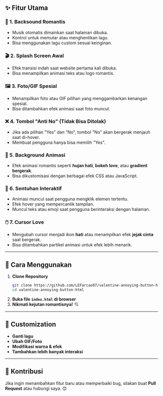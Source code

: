 ## ✨ Fitur Utama

### 🎵 1. Backsound Romantis
- Musik otomatis dimainkan saat halaman dibuka.
- Kontrol untuk memutar atau menghentikan lagu.
- Bisa menggunakan lagu custom sesuai keinginan.

### 🎬 2. Splash Screen Awal
- Efek transisi indah saat website pertama kali dibuka.
- Bisa menampilkan animasi teks atau logo romantis.

### 🖼️ 3. Foto/GIF Spesial
- Menampilkan foto atau GIF pilihan yang menggambarkan kenangan spesial.
- Bisa ditambahkan efek animasi saat foto muncul.

### ❌ 4. Tombol "Anti No" (Tidak Bisa Ditolak)
- Jika ada pilihan "Yes" dan "No", tombol "No" akan bergerak menjauh saat di-hover.
- Membuat pengguna hanya bisa memilih "Yes".

### 🎇 5. Background Animasi
- Efek animasi romantis seperti **hujan hati**, **bokeh love**, atau **gradient bergerak**.
- Bisa dikustomisasi dengan berbagai efek CSS atau JavaScript.

### 💞 6. Sentuhan Interaktif
- Animasi muncul saat pengguna mengklik elemen tertentu.
- Efek hover yang mempercantik tampilan.
- Muncul teks atau emoji saat pengguna berinteraksi dengan halaman.

### 🖱️ 7. Cursor Love
- Mengubah cursor menjadi ikon **hati** atau menampilkan efek **jejak cinta** saat bergerak.
- Bisa ditambahkan partikel animasi untuk efek lebih menarik.

---

## 🚀 Cara Menggunakan
1. **Clone Repository**
   ```sh
   git clone https://github.com/LEFarcao07/valentine-annoying-button-html.git
   cd valentine-annoying-button-html
   ```
2. **Buka file `index.html` di browser**
3. **Nikmati kejutan romantisnya!** 💘

---

## 🎁 Customization
- **Ganti lagu**
- **Ubah GIF/Foto** 
- **Modifikasi warna & efek**
- **Tambahkan lebih banyak interaksi**

---

## 💌 Kontribusi
Jika ingin menambahkan fitur baru atau memperbaiki bug, silakan buat **Pull Request** atau hubungi saya. 😊
